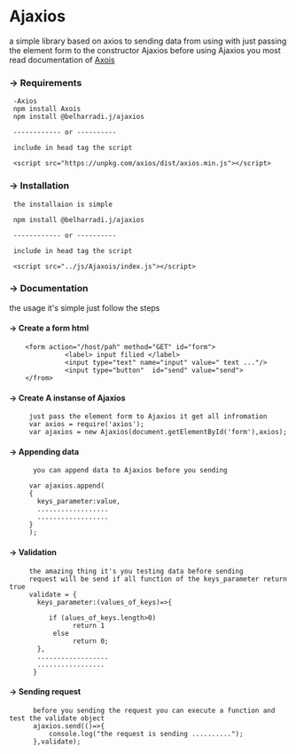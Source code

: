 <!--h-->
# Ajaxios

a simple library based on axios to sending data from using with just passing the element form to the constructor Ajaxios
before using Ajaxios you most read documentation of  [Axois](https://github.com/axios/axios)


### -> Requirements
     -Axios 
     npm install Axois
     npm install @belharradi.j/ajaxios
     
     ------------ or ----------
     
     include in head tag the script 
     
     <script src="https://unpkg.com/axios/dist/axios.min.js"></script>
     
### -> Installation
     the installaion is simple
     
     npm install @belharradi.j/ajaxios
     
     ------------ or ----------
     
     include in head tag the script 
     
     <script src="../js/Ajaxois/index.js"></script>
     
### -> Documentation

the usage it's simple just follow the steps


#### -> Create a form html
        
        <form action="/host/pah" method="GET" id="form">
                  <label> input filied </label>
                  <input type="text" name="input" value=" text ..."/>
                  <input type="button"  id="send" value="send">
        </from>
 #### -> Create A instanse of Ajaxios  
         just pass the element form to Ajaxios it get all infromation  
         var axios = require('axios');
         var ajaxios = new Ajaxios(document.getElementById('form'),axios);
#### -> Appending data 
        
          you can append data to Ajaxios before you sending
         
         var ajaxios.append(
         {
           keys_parameter:value,
           ..................
           ..................
         }
         );
#### -> Validation 
         
         the amazing thing it's you testing data before sending 
         request will be send if all function of the keys_parameter return true
         validate = {
           keys_parameter:(values_of_keys)=>{
              
              if (alues_of_keys.length>0)
                    return 1
               else 
                    return 0;
           },
           ..................
           .................
          }
          
#### -> Sending request 
          
          before you sending the request you can execute a function and test the validate object
          ajaxios.send(()=>{
              console.log("the request is sending ..........");
          },validate);






